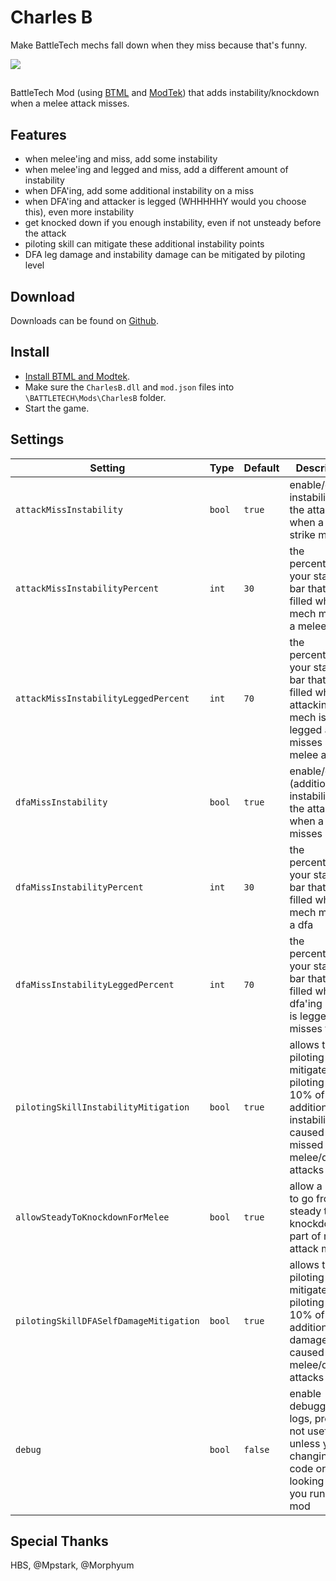 # Charles B

Make BattleTech mechs fall down when they miss because that's funny.

<img src="https://media.giphy.com/media/Ou18ZgE49Fss0/giphy.gif" />

##
BattleTech Mod (using [BTML](https://github.com/Mpstark/BattleTechModLoader) and [ModTek](https://github.com/Mpstark/ModTek)) that adds instability/knockdown when a melee attack misses.

## Features

- when melee'ing and miss, add some instability
- when melee'ing and legged and miss, add a different amount of instability
- when DFA'ing, add some additional instability on a miss
- when DFA'ing and attacker is legged (WHHHHHY would you choose this), even more instability 
- get knocked down if you enough instability, even if not unsteady before the attack 
- piloting skill can mitigate these additional instability points
- DFA leg damage and instability damage can be mitigated by piloting level

## Download
Downloads can be found on [Github](https://github.com/janxious/CharlesB/releases).

## Install
- [Install BTML and Modtek](https://github.com/Mpstark/ModTek/wiki/The-Drop-Dead-Simple-Guide-to-Installing-BTML-&-ModTek-&-ModTek-mods).
- Make sure the `CharlesB.dll` and `mod.json` files into `\BATTLETECH\Mods\CharlesB` folder.
- Start the game.

## Settings

Setting | Type | Default | Description
--- | --- | --- | ---
`attackMissInstability` | `bool` | `true` | enable/disable instability to the attacker when a melee strike misses
`attackMissInstabilityPercent` | `int` | `30` | the percentage of your stability bar that is filled when a mech misses a melee attack
`attackMissInstabilityLeggedPercent` | `int` | `70` | the percentage of your stability bar that is filled when the attacking mech is legged and misses a melee attack
`dfaMissInstability` | `bool` | `true` | enable/disable (additional) instability to the attacker when a dfa misses
`dfaMissInstabilityPercent` | `int` | `30` | the percentage of your stability bar that is filled when a mech misses a dfa
`dfaMissInstabilityLeggedPercent` | `int` | `70` | the percentage of your stability bar that is filled when the dfa'ing mech is legged and misses the dfa
`pilotingSkillInstabilityMitigation` | `bool` | `true` | allows the piloting skill to mitigate up to piloting skill * 10% of the additional instability caused by missed melee/dfa attacks
`allowSteadyToKnockdownForMelee` | `bool` | `true` | allow a mech to go from steady to knockdown as part of melee attack miss
`pilotingSkillDFASelfDamageMitigation` | `bool` | `true` | allows the piloting skill to mitigate up to piloting skill * 10% of the additional leg damage caused by melee/dfa attacks
`debug` | `bool` | `false` | enable debugging logs, probably not useful unless you are changing the code or looking at it as you run the mod

## Special Thanks

HBS, @Mpstark, @Morphyum
